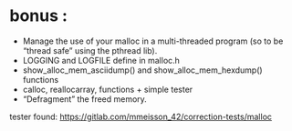 # bonus :

- Manage the use of your malloc in a multi-threaded program (so to be “thread safe” using the pthread lib).
- LOGGING and LOGFILE define in malloc.h
- show_alloc_mem_asciidump() and show_alloc_mem_hexdump() functions
- calloc, reallocarray, functions + simple tester
- “Defragment” the freed memory.

tester found: https://gitlab.com/mmeisson_42/correction-tests/malloc
